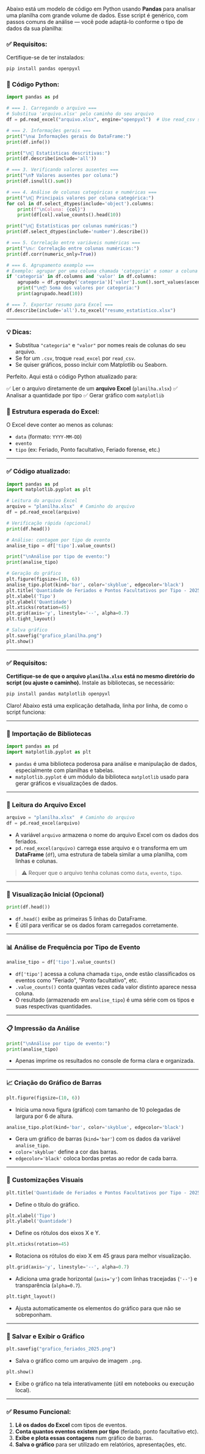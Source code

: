 Abaixo está um modelo de código em Python usando **Pandas** para analisar uma planilha com grande volume de dados. Esse script é genérico, com passos comuns de análise — você pode adaptá-lo conforme o tipo de dados da sua planilha:

### ✅ Requisitos:

Certifique-se de ter instalados:

```bash
pip install pandas openpyxl
```

### 📄 Código Python:

```python
import pandas as pd

# === 1. Carregando o arquivo ===
# Substitua 'arquivo.xlsx' pelo caminho do seu arquivo
df = pd.read_excel("arquivo.xlsx", engine="openpyxl")  # Use read_csv se for .csv

# === 2. Informações gerais ===
print("\n📊 Informações gerais do DataFrame:")
print(df.info())

print("\n🔢 Estatísticas descritivas:")
print(df.describe(include='all'))

# === 3. Verificando valores ausentes ===
print("\n❓ Valores ausentes por coluna:")
print(df.isnull().sum())

# === 4. Análise de colunas categóricas e numéricas ===
print("\n📌 Principais valores por coluna categórica:")
for col in df.select_dtypes(include='object').columns:
    print(f"\nColuna: {col}")
    print(df[col].value_counts().head(10))

print("\n📌 Estatísticas por colunas numéricas:")
print(df.select_dtypes(include='number').describe())

# === 5. Correlação entre variáveis numéricas ===
print("\n📈 Correlação entre colunas numéricas:")
print(df.corr(numeric_only=True))

# === 6. Agrupamento exemplo ===
# Exemplo: agrupar por uma coluna chamada 'categoria' e somar a coluna 'valor'
if 'categoria' in df.columns and 'valor' in df.columns:
    agrupado = df.groupby('categoria')['valor'].sum().sort_values(ascending=False)
    print("\n📦 Soma dos valores por categoria:")
    print(agrupado.head(10))

# === 7. Exportar resumo para Excel ===
df.describe(include='all').to_excel("resumo_estatistico.xlsx")
```

---

### 💡 Dicas:

* Substitua `"categoria"` e `"valor"` por nomes reais de colunas do seu arquivo.
* Se for um `.csv`, troque `read_excel` por `read_csv`.
* Se quiser gráficos, posso incluir com Matplotlib ou Seaborn.

Perfeito. Aqui está o código Python atualizado para:

✅ Ler o arquivo diretamente de um **arquivo Excel** (`planilha.xlsx`)
✅ Analisar a quantidade por tipo
✅ Gerar gráfico com `matplotlib`

### 📁 Estrutura esperada do Excel:

O Excel deve conter ao menos as colunas:

* `data` (formato: `YYYY-MM-DD`)
* `evento`
* `tipo` (ex: Feriado, Ponto facultativo, Feriado forense, etc.)

---

### ✅ Código atualizado:

```python
import pandas as pd
import matplotlib.pyplot as plt

# Leitura do arquivo Excel
arquivo = "planilha.xlsx"  # Caminho do arquivo
df = pd.read_excel(arquivo)

# Verificação rápida (opcional)
print(df.head())

# Análise: contagem por tipo de evento
analise_tipo = df['tipo'].value_counts()

print("\nAnálise por tipo de evento:")
print(analise_tipo)

# Geração do gráfico
plt.figure(figsize=(10, 6))
analise_tipo.plot(kind='bar', color='skyblue', edgecolor='black')
plt.title('Quantidade de Feriados e Pontos Facultativos por Tipo - 2025')
plt.xlabel('Tipo')
plt.ylabel('Quantidade')
plt.xticks(rotation=45)
plt.grid(axis='y', linestyle='--', alpha=0.7)
plt.tight_layout()

# Salva gráfico
plt.savefig("grafico_planilha.png")
plt.show()
```

---

### ✅ Requisitos:

**Certifique-se de que o arquivo `planilha.xlsx` está no mesmo diretório do script (ou ajuste o caminho).**
Instale as bibliotecas, se necessário:

```bash
pip install pandas matplotlib openpyxl
```

Claro! Abaixo está uma explicação detalhada, linha por linha, de como o script funciona:

---

### 🔣 **Importação de Bibliotecas**

```python
import pandas as pd
import matplotlib.pyplot as plt
```

* `pandas` é uma biblioteca poderosa para análise e manipulação de dados, especialmente com planilhas e tabelas.
* `matplotlib.pyplot` é um módulo da biblioteca `matplotlib` usado para gerar gráficos e visualizações de dados.

---

### 📂 **Leitura do Arquivo Excel**

```python
arquivo = "planilha.xlsx"  # Caminho do arquivo
df = pd.read_excel(arquivo)
```

* A variável `arquivo` armazena o nome do arquivo Excel com os dados dos feriados.
* `pd.read_excel(arquivo)` carrega esse arquivo e o transforma em um **DataFrame** (`df`), uma estrutura de tabela similar a uma planilha, com linhas e colunas.

> ⚠️ Requer que o arquivo tenha colunas como `data`, `evento`, `tipo`.

---

### 🔎 **Visualização Inicial (Opcional)**

```python
print(df.head())
```

* `df.head()` exibe as primeiras 5 linhas do DataFrame.
* É útil para verificar se os dados foram carregados corretamente.

---

### 📊 **Análise de Frequência por Tipo de Evento**

```python
analise_tipo = df['tipo'].value_counts()
```

* `df['tipo']` acessa a coluna chamada `tipo`, onde estão classificados os eventos como "Feriado", "Ponto facultativo", etc.
* `.value_counts()` conta quantas vezes cada valor distinto aparece nessa coluna.
* O resultado (armazenado em `analise_tipo`) é uma série com os tipos e suas respectivas quantidades.

---

### 📋 **Impressão da Análise**

```python
print("\nAnálise por tipo de evento:")
print(analise_tipo)
```

* Apenas imprime os resultados no console de forma clara e organizada.

---

### 📈 **Criação do Gráfico de Barras**

```python
plt.figure(figsize=(10, 6))
```

* Inicia uma nova figura (gráfico) com tamanho de 10 polegadas de largura por 6 de altura.

```python
analise_tipo.plot(kind='bar', color='skyblue', edgecolor='black')
```

* Gera um gráfico de barras (`kind='bar'`) com os dados da variável `analise_tipo`.
* `color='skyblue'` define a cor das barras.
* `edgecolor='black'` coloca bordas pretas ao redor de cada barra.

---

### 🎨 **Customizações Visuais**

```python
plt.title('Quantidade de Feriados e Pontos Facultativos por Tipo - 2025')
```

* Define o título do gráfico.

```python
plt.xlabel('Tipo')
plt.ylabel('Quantidade')
```

* Define os rótulos dos eixos X e Y.

```python
plt.xticks(rotation=45)
```

* Rotaciona os rótulos do eixo X em 45 graus para melhor visualização.

```python
plt.grid(axis='y', linestyle='--', alpha=0.7)
```

* Adiciona uma grade horizontal (`axis='y'`) com linhas tracejadas (`'--'`) e transparência (`alpha=0.7`).

```python
plt.tight_layout()
```

* Ajusta automaticamente os elementos do gráfico para que não se sobreponham.

---

### 💾 **Salvar e Exibir o Gráfico**

```python
plt.savefig("grafico_feriados_2025.png")
```

* Salva o gráfico como um arquivo de imagem `.png`.

```python
plt.show()
```

* Exibe o gráfico na tela interativamente (útil em notebooks ou execução local).

---

### ✅ Resumo Funcional:

1. **Lê os dados do Excel** com tipos de eventos.
2. **Conta quantos eventos existem por tipo** (feriado, ponto facultativo etc).
3. **Exibe e plota essas contagens** num gráfico de barras.
4. **Salva o gráfico** para ser utilizado em relatórios, apresentações, etc.

